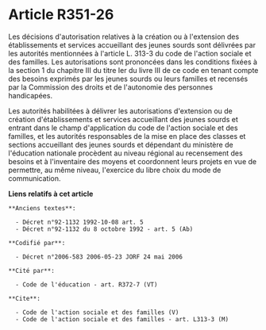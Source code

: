 # Article R351-26

Les décisions d'autorisation relatives à la création ou à l'extension des établissements et services accueillant des jeunes
sourds sont délivrées par les autorités mentionnées à l'article L. 313-3 du code de l'action sociale et des familles. Les
autorisations sont prononcées dans les conditions fixées à la section 1 du chapitre III du titre Ier du livre III de ce code
en tenant compte des besoins exprimés par les jeunes sourds ou leurs familles et recensés par la Commission des droits et de
l'autonomie des personnes handicapées.

Les autorités habilitées à délivrer les autorisations d'extension ou de création d'établissements et services accueillant des
jeunes sourds et entrant dans le champ d'application du code de l'action sociale et des familles, et les autorités
responsables de la mise en place des classes et sections accueillant des jeunes sourds et dépendant du ministère de
l'éducation nationale procèdent au niveau régional au recensement des besoins et à l'inventaire des moyens et coordonnent
leurs projets en vue de permettre, au même niveau, l'exercice du libre choix du mode de communication.

**Liens relatifs à cet article**

	**Anciens textes**:

	  - Décret n°92-1132 1992-10-08 art. 5
	  - Décret n°92-1132 du 8 octobre 1992 - art. 5 (Ab)

	**Codifié par**:

	  - Décret n°2006-583 2006-05-23 JORF 24 mai 2006

	**Cité par**:

	  - Code de l'éducation - art. R372-7 (VT)

	**Cite**:

	  - Code de l'action sociale et des familles (V)
	  - Code de l'action sociale et des familles - art. L313-3 (M)
